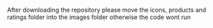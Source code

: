 After downloading the repository please move the icons, products and ratings folder into the images folder otherwise the code wont run 
